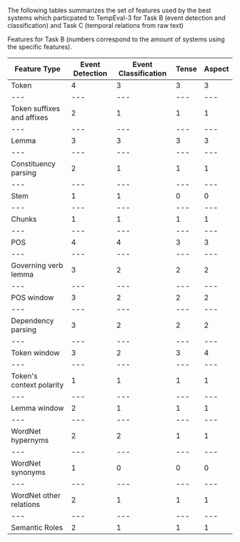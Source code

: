 
The following tables summarizes the set of features used by the best systems which particpated to TempEval-3 for Task B (event detection and classification) and Task C (temporal relations from raw text)

Features for Task B (numbers correspond to the amount of systems using the specific features).


| Feature Type | Event Detection | Event Classification | Tense | Aspect |
--- | --- | --- | --- | ---|
|Token | 4 | 3 | 3 | 3 |
--- | --- | --- | --- | ---|
Token suffixes and affixes | 2 | 1| 1 | 1 |
--- | --- | --- | --- | ---|
Lemma | 3 | 3 | 3 | 3 |
--- | --- | --- | --- | ---|
Constituency parsing | 2 | 1 | 1 | 1 |  
--- | --- | --- | --- | ---|
Stem | 1 | 1 |  0 |  0 |  
--- | --- | --- | --- | ---|
Chunks | 1 | 1 | 1 | 1 |
--- | --- | --- | --- | ---|
POS | 4 |  4 | 3 | 3 | 
--- | --- | --- | --- | ---|
Governing verb lemma | 3 | 2  | 2 | 2 |
--- | --- | --- | --- | ---|
POS window | 3 | 2 | 2 | 2 | 
--- | --- | --- | --- | ---|
Dependency parsing | 3  | 2 | 2 | 2 |
--- | --- | --- | --- | ---|
Token window | 3 | 2 | 3 | 4 |
--- | --- | --- | --- | ---|
Token's context polarity | 1 | 1 | 1 | 1 |
--- | --- | --- | --- | ---|
Lemma window | 2| 1 | 1 | 1 |
--- | --- | --- | --- | ---|
WordNet hypernyms | 2 | 2 | 1 | 1 |
--- | --- | --- | --- | ---|
WordNet synonyms | 1 | 0 | 0 | 0 | 
--- | --- | --- | --- | ---|
WordNet other relations | 2 | 1 | 1 | 1 |
--- | --- | --- | --- | ---|
Semantic Roles | 2 | 1 | 1 | 1 |
